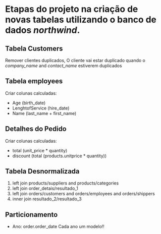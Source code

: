 # Etapas do projeto na criação de novas tabelas utilizando o banco de dados *northwind*.


## Tabela Customers
 
Remover clientes duplicados, O cliente vai estar duplicado quando o *company_name* and *contact_name* estiverem duplicados

## Tabela employees

Criar colunas calculadas:
* Age (birth_date)
* LenghtofService (hire_date)
* Name (last_name + first_name)

## Detalhes do Pedido
Criar colunas calculadas:
* total (unit_price * quantity)
* discount (total (products.unitprice * quantity))


## Tabela Desnormalizada
1. left join products/suppliers and products/categories
2. left join order_detais/resultado_1
3. left join orders/customers and orders/employees and orders/shippers
4. inner join resultado_2/resultado_3


## Particionamento

* Ano: order.order_date
Cada ano um modelo!!
